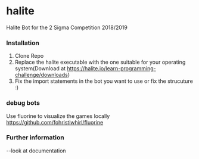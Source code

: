 # halite
Halite Bot for the 2 Sigma Competition 2018/2019


### Installation
1. Clone Repo
2. Replace the halite executable with the one suitable for your operating system(Download at https://halite.io/learn-programming-challenge/downloads)
3. Fix the import statements in the bot you want to use or fix the strucuture :)


### debug bots
Use fluorine to visualize the games locally https://github.com/fohristiwhirl/fluorine

### Further information
--look at documentation

